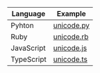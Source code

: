 
|  Language      |    Example    |
|------|------|
|  Pyhton      |   [unicode.py](./unicode.py)          |
|  Ruby        |   [unicode.rb](./unicode.rb)          |
|  JavaScript  |   [unicode.js](./unicode.js)          |
|  TypeScript  |   [unicode.ts](./unicode.ts)          |

